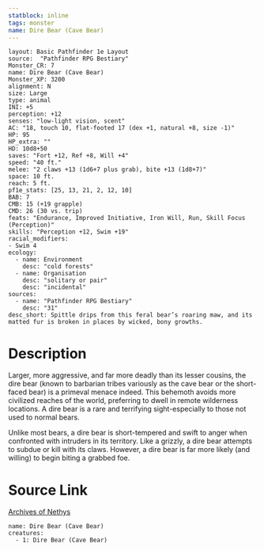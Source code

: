 ```yaml
---
statblock: inline
tags: monster
name: Dire Bear (Cave Bear)
---
```

```statblock
layout: Basic Pathfinder 1e Layout
source:  "Pathfinder RPG Bestiary"
Monster_CR: 7
name: Dire Bear (Cave Bear)
Monster_XP: 3200
alignment: N
size: Large
type: animal
INI: +5
perception: +12
senses: "low-light vision, scent"
AC: "18, touch 10, flat-footed 17 (dex +1, natural +8, size -1)"
HP: 95
HP_extra: ""
HD: 10d8+50
saves: "Fort +12, Ref +8, Will +4"
speed: "40 ft."
melee: "2 claws +13 (1d6+7 plus grab), bite +13 (1d8+7)"
space: 10 ft.
reach: 5 ft.
pf1e_stats: [25, 13, 21, 2, 12, 10]
BAB: 7
CMB: 15 (+19 grapple)
CMD: 26 (30 vs. trip)
feats: "Endurance, Improved Initiative, Iron Will, Run, Skill Focus (Perception)"
skills: "Perception +12, Swim +19"
racial_modifiers:
- Swim 4
ecology:
  - name: Environment
    desc: "cold forests"
  - name: Organisation
    desc: "solitary or pair"
    desc: "incidental"
sources:
  - name: "Pathfinder RPG Bestiary"
    desc: "31"
desc_short: Spittle drips from this feral bear’s roaring maw, and its matted fur is broken in places by wicked, bony growths.
```
# Description
Larger, more aggressive, and far more deadly than its lesser cousins, the dire bear (known to barbarian tribes variously as the cave bear or the short-faced bear) is a primeval menace indeed. This behemoth avoids more civilized reaches of the world, preferring to dwell in remote wilderness locations. A dire bear is a rare and terrifying sight-especially to those not used to normal bears.

Unlike most bears, a dire bear is short-tempered and swift to anger when confronted with intruders in its territory. Like a grizzly, a dire bear attempts to subdue or kill with its claws. However, a dire bear is far more likely (and willing) to begin biting a grabbed foe.
# Source Link
[Archives of Nethys](https://aonprd.com/MonsterDisplay.aspx?ItemName=Dire%20Bear%20(Cave%20Bear))
```encounter-table
name: Dire Bear (Cave Bear)
creatures:
  - 1: Dire Bear (Cave Bear)
```
